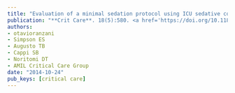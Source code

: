 ```yaml
---
title: "Evaluation of a minimal sedation protocol using ICU sedative consumption as a monitoring tool: a quality improvement multicenter project"
publication: "**Crit Care**. 18(5):580. <a href='https://doi.org/10.1186/s13054-014-0580-3' target='_blank' rel='noopener noreferrer'>10.1186/s13054-014-0580-3</a>"
authors:
- otavioranzani
- Simpson ES
- Augusto TB
- Cappi SB
- Noritomi DT
- AMIL Critical Care Group
date: "2014-10-24"
pub_keys: [critical care]
---
```

